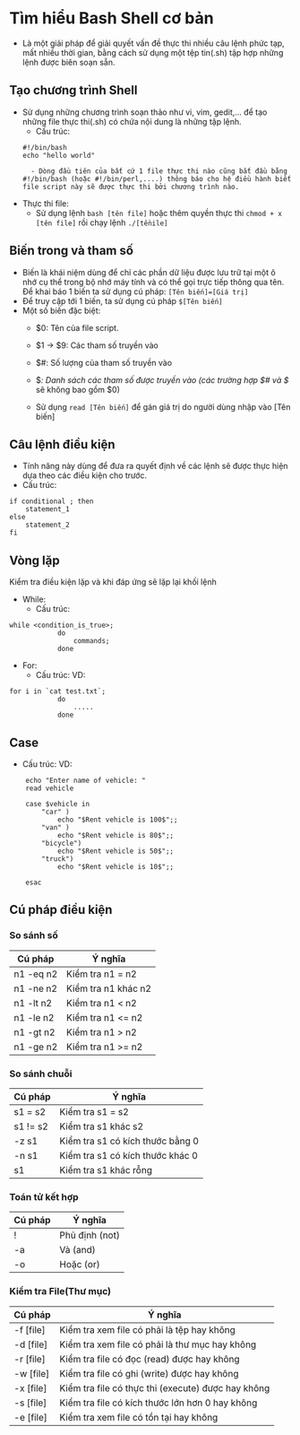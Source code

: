 # Tìm hiểu Bash Shell cơ bản

- Là một giải pháp để giải quyết vấn đề thực thi nhiều câu lệnh phức tạp, mất nhiều thời gian, bằng cách sử dụng một tệp tin(.sh) tập hợp những lệnh được biên soạn sẵn. 

## Tạo chương trình Shell
- Sử dụng những chương trình soạn thảo như vi, vim, gedit,... để tạo những file thực thi(.sh) có chứa nội dung là những tập lệnh.
	- Cấu trúc:
	```
	#!/bin/bash
	echo "hello world"
	```
		- Dòng đầu tiên của bất cứ 1 file thực thi nào cũng bắt đầu bằng #!/bin/bash (hoặc #!/bin/perl,....) thông báo cho hệ điều hành biết file script này sẽ được thực thi bởi chương trình nào.

- Thực thi file:
	- Sử dụng lệnh `bash [tên file]` hoặc thêm quyền thực thi 	`chmod + x [tên file]` rồi chạy lệnh `./[tềnile]`

## Biến trong và tham số
- Biến là khái niệm dùng để chỉ các phần dữ liệu được lưu trữ tại một ô nhớ cụ thể trong bộ nhớ máy tính và có thể gọi trực tiếp thông qua tên. Để khai báo 1 biến ta sử dụng cú pháp: `[Tên biến]=[Giá trị]`
- Để truy cập tới 1 biến, ta sử dụng cú pháp `$[Tên biến]`
- Một số biến đặc biệt:
    - $0: Tên của file script.
    - $1 -> $9: Các tham số truyền vào
    - $#: Số lượng của tham số truyền vào
    - $*: Danh sách các tham số được truyền vào
    (các trường hợp $# và $* sẽ không bao gồm $0)

    - Sử dụng `read [Tên biến]` để gán giá trị do người dùng nhập vào [Tên biến]

## Câu lệnh điều kiện

- Tính năng này dùng để đưa ra quyết định về các lệnh sẽ được thực hiện dựa theo các điều kiện cho trước.
- Cấu trúc:
```
if conditional ; then
    statement_1
else
    statement_2
fi
```
	
## Vòng lặp

Kiểm tra điều kiện lặp và khi đáp ứng sẽ lặp lại khối lệnh

- While: 
	- Cấu trúc:
```
while <condition_is_true>;
			do
				commands;
			done
```

- For:
	- Cấu trúc:
VD:
```
for i in `cat test.txt`;
		    do
			    .....
		    done
```

## Case
- Cấu trúc:
VD:
```
	echo "Enter name of vehicle: "
	read vehicle

	case $vehicle in
		"car" )
			echo "$Rent vehicle is 100$";;
		"van" )
			echo "$Rent vehicle is 80$";;
		"bicycle")
			echo "$Rent vehicle is 50$";;
		"truck")
			echo "$Rent vehicle is 10$";;

	esac
```

## Cú pháp điều kiện
### So sánh số
|Cú pháp|Ý nghĩa|
|-|-|
|n1 -eq n2|Kiểm tra n1 = n2|
|n1 -ne n2|Kiểm tra n1 khác n2|
|n1 -lt n2|Kiểm tra n1 < n2|
|n1 -le n2|Kiểm tra n1 <= n2|
|n1 -gt n2|Kiểm tra n1 > n2|
|n1 -ge n2|Kiểm tra n1 >= n2|
### So sánh chuỗi
|Cú pháp|Ý nghĩa|
|-|-|
|s1 = s2|Kiểm tra s1 = s2|
|s1 != s2|Kiểm tra s1 khác s2|
|-z s1|Kiểm tra s1 có kích thước bằng 0|
|-n s1|Kiểm tra s1 có kích thước khác 0|
|s1|Kiểm tra s1 khác rỗng|
### Toán tử kết hợp
|Cú pháp|Ý nghĩa|
|-|-|
|! |Phủ định (not)|
|-a |Và (and)|
|-o |Hoặc (or)|
### Kiểm tra File(Thư mục)
|Cú pháp|Ý nghĩa|
|-|-|
|-f [file] |Kiểm tra xem file có phải là tệp hay không|
|-d [file] |Kiểm tra xem file có phải là thư mục hay không|
|-r [file] |Kiểm tra file có đọc (read) được hay không|
|-w [file] |Kiểm tra file có ghi (write) được hay không|
|-x [file] |Kiểm tra file có thực thi (execute) được hay không|
|-s [file] |Kiểm tra file có kích thước lớn hơn 0 hay không|
|-e [file] |Kiểm tra xem file có tồn tại hay không|

